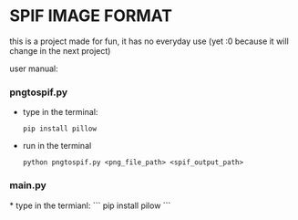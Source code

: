 <h1>SPIF IMAGE FORMAT</h1>

<p>this is a project made for fun, it has no everyday use (yet :0 because it will change in the next project)</p>
<p>user manual:</p>
<h3>pngtospif.py</h3>

* type in the terminal:
   ```
   pip install pillow
  ```
* run in the terminal
  ```
  python pngtospif.py <png_file_path> <spif_output_path>
  ```
<h3>main.py</h3>
* type in the termianl:
   ```
   pip install pilow
   ```
   

